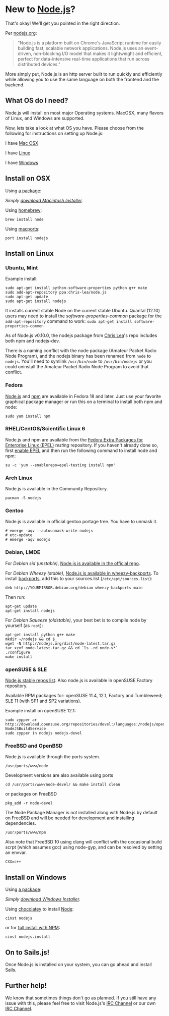 # New to [Node.js](https://soundcloud.com/marak/marak-the-node-js-rap)?
That's okay!  We'll get you pointed in the right direction.


Per [nodejs.org](http://nodejs.org):
> "Node.js is a platform built on Chrome's JavaScript runtime for easily building fast, scalable network applications. Node.js uses an event-driven, non-blocking I/O model that makes it lightweight and efficient, perfect for data-intensive real-time applications that run across distributed devices."

More simply put, Node.js is an http server built to run quickly and efficiently while allowing you to use the same language on both the frontend and the backend.

## What OS do I need?

Node.js will install on most major Operating systems.  MacOSX, many flavors of Linux, and Windows are supported.  

Now, lets take a look at what OS you have.  Please choose from the following for instructions on setting up Node.js:

I have [Mac OSX](#/getStarted?q=--install-on-osx-)

I have [Linux](#/getStarted?q=--install-on-linux-)

I have [Windows](#/getStarted?q=--install-on-windows-)

<h2>
<a id="install-on-osx" name="/getStarted?q=--install-on-osx-" class="anchor" href="#/getStarted?q=--install-on-osx-"><span class="mini-icon mini-icon-link"></span></a>
Install on OSX
</h2>

Using [a package](http://nodejs.org/download/):

_Simply [download Macintosh Installer](http://nodejs.org/download/)._

Using [homebrew](https://github.com/mxcl/homebrew):

    brew install node

Using [macports](http://www.macports.org/):

    port install nodejs  

<h2>
<a id="install-on-linux" name="/getStarted?q=--install-on-linux-" class="anchor" href="#/getStarted?--install-on-linux-"><span class="mini-icon mini-icon-link"></span></a>
Install on Linux
</h2>

### Ubuntu, Mint

Example install:

    sudo apt-get install python-software-properties python g++ make
    sudo add-apt-repository ppa:chris-lea/node.js
    sudo apt-get update
    sudo apt-get install nodejs

It installs current stable Node on the current stable Ubuntu. Quantal (12.10) users may need to install the *software-properties-common* package for the `add-apt-repository` command to work: `sudo apt-get install software-properties-common`

As of Node.js v0.10.0, the nodejs package from [Chris Lea](https://chrislea.com/2013/03/15/upgrading-from-node-js-0-8-x-to-0-10-0-from-my-ppa/)'s repo includes both npm and nodejs-dev.

There is a naming conflict with the node package (Amateur Packet Radio Node Program), and the nodejs binary has been renamed from `node` to `nodejs`. You'll need to symlink `/usr/bin/node` to `/usr/bin/nodejs` or you could uninstall the Amateur Packet Radio Node Program to avoid that conflict.

### Fedora

[Node.js](https://apps.fedoraproject.org/packages/nodejs) and [npm](https://apps.fedoraproject.org/packages/npm) are available in Fedora 18 and later.  Just use your favorite graphical package manager or run this on a terminal to install both npm and node:

    sudo yum install npm

### RHEL/CentOS/Scientific Linux 6

Node.js and npm are available from the [Fedora Extra Packages for Enterprise Linux (EPEL)](https://fedoraproject.org/wiki/EPEL) _testing_ repository.  If you haven't already done so, first [enable EPEL](https://fedoraproject.org/wiki/EPEL#How_can_I_use_these_extra_packages.3F) and then run the following command to install node and npm:

    su -c 'yum --enablerepo=epel-testing install npm'

### Arch Linux
Node.js is available in the Community Repository.

    pacman -S nodejs

### Gentoo
Node.js is available in official gentoo portage tree. You have to unmask it.

    # emerge -aqv --autounmask-write nodejs
    # etc-update
    # emerge -aqv nodejs

### Debian, LMDE

For *Debian sid (unstable)*, [Node.js is available in the official repo](http://packages.debian.org/search?searchon=names&keywords=nodejs).

For *Debian Wheezy (stable)*, [Node.js is available in wheezy-backports](http://packages.debian.org/wheezy-backports/nodejs). To install [backports](http://backports.debian.org/Instructions/), add this to your sources.list (`/etc/apt/sources.list`):

    deb http://YOURMIRROR.debian.org/debian wheezy-backports main
    
Then run:

    apt-get update
    apt-get install nodejs

For *Debian Squeeze (oldstable)*, your best bet is to compile node by yourself (as `root`):

    apt-get install python g++ make
    mkdir ~/nodejs && cd $_
    wget -N http://nodejs.org/dist/node-latest.tar.gz
    tar xzvf node-latest.tar.gz && cd `ls -rd node-v*`
    ./configure
    make install

### openSUSE & SLE
[Node.js stable repos list](https://build.opensuse.org/package/show?package=nodejs&project=devel%3Alanguages%3Anodejs). Also node.js is available in openSUSE:Factory repository.

Available RPM packages for: openSUSE 11.4, 12.1, Factory and Tumbleweed; SLE 11 (with SP1 and SP2 variations).

Example install on openSUSE 12.1:

    sudo zypper ar http://download.opensuse.org/repositories/devel:/languages:/nodejs/openSUSE_12.1/ NodeJSBuildService 
    sudo zypper in nodejs nodejs-devel

### FreeBSD and OpenBSD
Node.js is available through the ports system.

    /usr/ports/www/node

Development versions are also available using ports 

    cd /usr/ports/www/node-devel/ && make install clean

or packages on FreeBSD

    pkg_add -r node-devel
    
The Node Package Manager is not installed along with Node.js by default on FreeBSD and will be needed for development and installing dependencies.

    /usr/ports/www/npm
    
Also note that FreeBSD 10 using clang will conflict with the occasional build scrpt (which assumes gcc) using node-gyp, and can be resolved by setting an envvar.

    CXX=c++

<h2>
<a id="install-on-windows" name="/getStarted?q=--install-on-windows-" class="anchor" href="#/getStarted?q=--install-on-windows-"><span class="mini-icon mini-icon-link"></span></a>
Install on Windows
</h2>

Using [a package](http://nodejs.org/download/):

_Simply [download Windows Installer](http://nodejs.org/download/)._

Using [chocolatey](http://chocolatey.org) to install [Node](http://chocolatey.org/packages/nodejs):  

    cinst nodejs  

or for [full install with NPM](http://chocolatey.org/packages/nodejs.install):  

    cinst nodejs.install


## On to Sails.js!
Once Node.js is installed on your system, you can go ahead and install Sails.

## Further help!
We know that sometimes things don't go as planned. If you still have any issue with this, please feel free to visit Node.js's [IRC Channel](irc://irc.freenode.net/node.js) or our own [IRC Channel](irc://irc.freenode.net/sailsjs).


<docmeta name="displayName" value="New To Node?">

